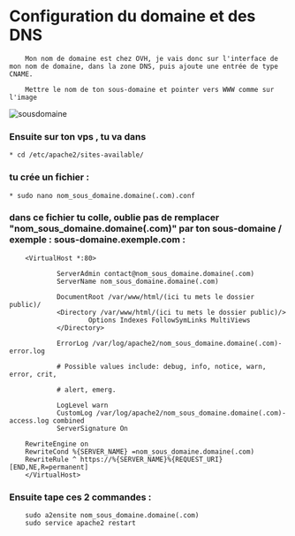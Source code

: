 
# Configuration du domaine et des DNS
        Mon nom de domaine est chez OVH, je vais donc sur l'interface de mon nom de domaine, dans la zone DNS, puis ajoute une entrée de type CNAME.

        Mettre le nom de ton sous-domaine et pointer vers WWW comme sur l'image

![sousdomaine](https://user-images.githubusercontent.com/44769783/56961134-39577000-6b53-11e9-9564-ade23953b597.png)

### Ensuite sur ton vps , tu va dans 
	
	* cd /etc/apache2/sites-available/

### tu crée un fichier :

	* sudo nano nom_sous_domaine.domaine(.com).conf

### dans ce fichier tu colle, oublie pas de remplacer "nom_sous_domaine.domaine(.com)" par ton sous-domaine / exemple : sous-domaine.exemple.com :

	

        <VirtualHost *:80>

                ServerAdmin contact@nom_sous_domaine.domaine(.com)
                ServerName nom_sous_domaine.domaine(.com)

                DocumentRoot /var/www/html/(ici tu mets le dossier public)/
                <Directory /var/www/html/(ici tu mets le dossier public)/>
                        Options Indexes FollowSymLinks MultiViews
                </Directory>

                ErrorLog /var/log/apache2/nom_sous_domaine.domaine(.com)-error.log

                # Possible values include: debug, info, notice, warn, error, crit,

                # alert, emerg.

                LogLevel warn
                CustomLog /var/log/apache2/nom_sous_domaine.domaine(.com)-access.log combined
                ServerSignature On

        RewriteEngine on
        RewriteCond %{SERVER_NAME} =nom_sous_domaine.domaine(.com)
        RewriteRule ^ https://%{SERVER_NAME}%{REQUEST_URI} [END,NE,R=permanent]
        </VirtualHost>

### Ensuite tape ces 2 commandes :

        sudo a2ensite nom_sous_domaine.domaine(.com)
        sudo service apache2 restart
